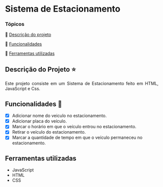 <p align="center">
  <h1>Sistema de Estacionamento</h1>
</p>



### Tópicos 

:small_blue_diamond: [Descrição do projeto](#descrição-do-projeto-star)

:small_blue_diamond: [Funcionalidades](#funcionalidades-checkered_flag)

:small_blue_diamond: [Ferramentas utilizadas](#ferramentas-utilizadas)


## Descrição do Projeto :star:
<p align="justify"> 
Este projeto consiste em um Sistema de Estacionamento feito em HTML, JavaScript e Css.
</p>

## Funcionalidades :checkered_flag:
- [X] Adicionar nome do veiculo no estacionamento.
- [X] Adicionar placa do veículo.
- [X] Marcar o horário em que o veículo entrou no estacionamento. 
- [X] Retirar o veículo do estacionamento. 
- [X] Marcar a quantidade de tempo em que o veículo permaneceu no estacionamento.

## Ferramentas utilizadas
  - JavaScript
  - HTML
  - CSS
  

